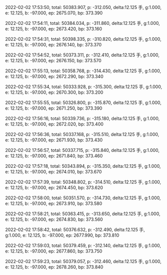 2022-02-02 17:53:50, total: 50383.907, p: -312.050, delta:12.125 手, g:1.000, e: 12.125, b: -97.000, ep: 2675.070, bp: 373.390

2022-02-02 17:54:11, total: 50384.034, p: -311.860, delta:12.125 手, g:1.000, e: 12.125, b: -97.000, ep: 2673.420, bp: 373.160

2022-02-02 17:54:31, total: 50398.335, p: -310.820, delta:12.125 手, g:1.000, e: 12.125, b: -97.000, ep: 2676.140, bp: 373.370

2022-02-02 17:54:52, total: 50373.311, p: -312.410, delta:12.125 手, g:1.000, e: 12.125, b: -97.000, ep: 2676.150, bp: 373.570

2022-02-02 17:55:13, total: 50358.768, p: -314.430, delta:12.125 手, g:1.000, e: 12.125, b: -97.000, ep: 2672.290, bp: 373.340

2022-02-02 17:55:34, total: 50333.928, p: -315.300, delta:12.125 手, g:1.000, e: 12.125, b: -97.000, ep: 2670.300, bp: 373.200

2022-02-02 17:55:55, total: 50326.800, p: -315.870, delta:12.125 手, g:1.000, e: 12.125, b: -97.000, ep: 2671.250, bp: 373.390

2022-02-02 17:56:16, total: 50339.736, p: -315.180, delta:12.125 手, g:1.000, e: 12.125, b: -97.000, ep: 2672.020, bp: 373.400

2022-02-02 17:56:36, total: 50337.168, p: -315.510, delta:12.125 手, g:1.000, e: 12.125, b: -97.000, ep: 2671.930, bp: 373.430

2022-02-02 17:56:57, total: 50337.715, p: -315.840, delta:12.125 手, g:1.000, e: 12.125, b: -97.000, ep: 2671.840, bp: 373.460

2022-02-02 17:57:18, total: 50343.894, p: -315.350, delta:12.125 手, g:1.000, e: 12.125, b: -97.000, ep: 2674.010, bp: 373.670

2022-02-02 17:57:39, total: 50348.802, p: -314.510, delta:12.125 手, g:1.000, e: 12.125, b: -97.000, ep: 2674.450, bp: 373.620

2022-02-02 17:58:00, total: 50351.570, p: -314.730, delta:12.125 手, g:1.000, e: 12.125, b: -97.000, ep: 2673.910, bp: 373.580

2022-02-02 17:58:21, total: 50363.415, p: -313.650, delta:12.125 手, g:1.000, e: 12.125, b: -97.000, ep: 2674.830, bp: 373.560

2022-02-02 17:58:42, total: 50376.632, p: -312.490, delta:12.125 手, g:1.000, e: 12.125, b: -97.000, ep: 2677.990, bp: 373.810

2022-02-02 17:59:03, total: 50379.459, p: -312.140, delta:12.125 手, g:1.000, e: 12.125, b: -97.000, ep: 2677.860, bp: 373.750

2022-02-02 17:59:23, total: 50379.057, p: -312.460, delta:12.125 手, g:1.000, e: 12.125, b: -97.000, ep: 2678.260, bp: 373.840